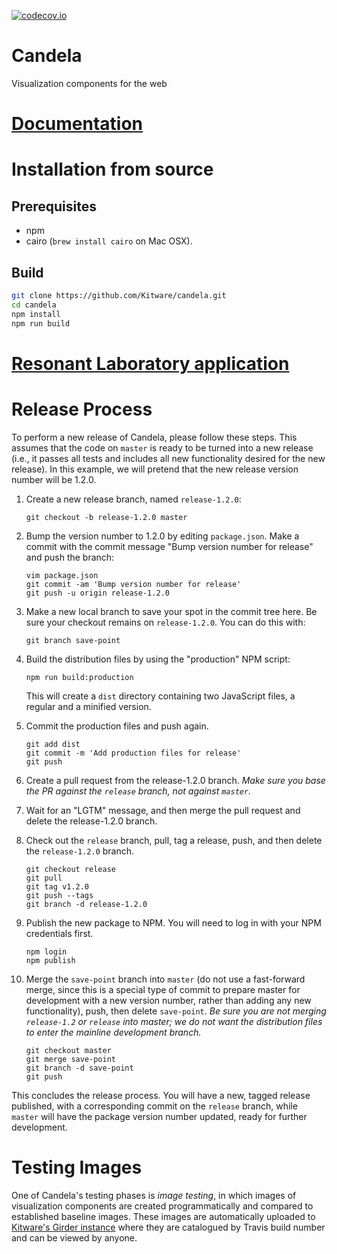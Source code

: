 [![codecov.io](https://codecov.io/github/Kitware/candela/coverage.svg?branch=master)](https://codecov.io/github/Kitware/candela?branch=master)

# Candela
Visualization components for the web

# [Documentation](src/candela#readme)

# Installation from source

## Prerequisites

* npm
* cairo (`brew install cairo` on Mac OSX).

## Build

```bash
git clone https://github.com/Kitware/candela.git
cd candela
npm install
npm run build
```

# [Resonant Laboratory application](https://github.com/Kitware/candela/blob/master/app/resonant-laboratory/README.md)

# Release Process

To perform a new release of Candela, please follow these steps. This assumes
that the code on `master` is ready to be turned into a new release (i.e., it
passes all tests and includes all new functionality desired for the new
release). In this example, we will pretend that the new release version number
will be 1.2.0.

1. Create a new release branch, named `release-1.2.0`:

   ```shell
   git checkout -b release-1.2.0 master
   ```

2. Bump the version number to 1.2.0 by editing `package.json`. Make a commit
   with the commit message "Bump version number for release" and push the
   branch:

   ```shell
   vim package.json
   git commit -am 'Bump version number for release'
   git push -u origin release-1.2.0
   ```

3. Make a new local branch to save your spot in the commit tree here. Be sure
   your checkout remains on `release-1.2.0`. You can do this with:

   ```shell
   git branch save-point
   ```

4. Build the distribution files by using the "production" NPM script:

   ```shell
   npm run build:production
   ```

   This will create a `dist` directory containing two JavaScript files, a
   regular and a minified version.

5. Commit the production files and push again.

   ```shell
   git add dist
   git commit -m 'Add production files for release'
   git push
   ```

6. Create a pull request from the release-1.2.0 branch. *Make sure you base the
   PR against the `release` branch, not against `master`.*

7. Wait for an "LGTM" message, and then merge the pull request and delete the
   release-1.2.0 branch.

8. Check out the `release` branch, pull, tag a release, push, and then delete the
   `release-1.2.0` branch.

   ```shell
   git checkout release
   git pull
   git tag v1.2.0
   git push --tags
   git branch -d release-1.2.0
   ```

9. Publish the new package to NPM. You will need to log in with your NPM
   credentials first.

   ```shell
   npm login
   npm publish
   ```

10. Merge the `save-point` branch into `master` (do not use a fast-forward
    merge, since this is a special type of commit to prepare master for development
    with a new version number, rather than adding any new functionality), push,
    then delete `save-point`. *Be sure you are not merging `release-1.2` or
    `release` into master; we do not want the distribution files to enter the
    mainline development branch.*

    ```shell
    git checkout master
    git merge save-point
    git branch -d save-point
    git push
    ```

This concludes the release process. You will have a new, tagged release
published, with a corresponding commit on the `release` branch, while
`master` will have the package version number updated, ready for further
development.

# Testing Images

One of Candela's testing phases is *image testing*, in which images of
visualization components are created programmatically and compared to
established baseline images. These images are automatically uploaded to
[Kitware's Girder
instance](https://data.kitware.com/#folder/576845848d777f30a28d705a) where they
are catalogued by Travis build number and can be viewed by anyone.
